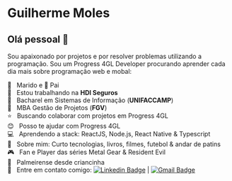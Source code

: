 # Guilherme Moles

## Olá pessoal 👋
Sou apaixonado por projetos e por resolver problemas utilizando a programação.
Sou um Progress 4GL Developer procurando aprender cada dia mais sobre programação web e mobal:

:woman: &nbsp; Marido e :girl: Pai
 <br/>:green_heart:  &nbsp; Estou trabalhando na **HDI Seguros**
 <br/> :scroll: &nbsp; Bacharel em Sistemas de Informação (**UNIFACCAMP**)
 <br/> :scroll: &nbsp; MBA Gestão de Projetos (**FGV**)
 <br/> :star: &nbsp; Buscando colaborar com projetos em Progress 4GL
 <br/> :blush: &nbsp; Posso te ajudar com Progress 4GL
 <br/> :computer: &nbsp; Aprendendo a stack: ReactJS, Node.js, React Native & Typescript
 <br/> 💬  &nbsp; Sobre mim: Curto tecnologias, livros, filmes, futebol & andar de patins
 <br/> :video_game: &nbsp; Fan e Player das séries Metal Gear & Resident Evil
 <br/> :pig: &nbsp; Palmeirense desde criancinha
 <br/> :email: &nbsp; Entre em contato comigo: [![Linkedin Badge](https://img.shields.io/badge/-GuilhermeMoles-blue?style=flat-square&logo=Linkedin&logoColor=white&link=https://www.linkedin.com/in/t/)](https://br.linkedin.com/in/guilhermemoles) 
| 
[![Gmail Badge](https://img.shields.io/badge/-guilherme.moles@gmail.com-c14438?style=flat-square&logo=Gmail&logoColor=white&link=mailto:guilherme.moles@gmail.com)](mailto:guilherme.moles@gmail.com)
